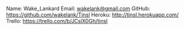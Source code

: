 Name: Wake_Lankard
Email: wakelank@gmail.com
GitHub: https://github.com/wakelank/Tinsl
Heroku: http://tinsl.herokuapp.com/
Trello: https://trello.com/b/JCslX0Gh/tinsl
